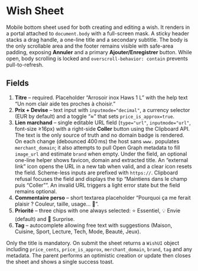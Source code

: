 # Wish Sheet

Mobile bottom sheet used for both creating and editing a wish.
It renders in a portal attached to `document.body` with a full-screen
mask. A sticky header stacks a drag handle, a one-line title and a
secondary subtitle. The body is the only scrollable area and the footer
remains visible with safe-area padding, exposing **Annuler** and a
primary **Ajouter/Enregistrer** button. While open, body scrolling is
locked and `overscroll-behavior: contain` prevents pull-to-refresh.

## Fields
1. **Titre** – required. Placeholder “Arrosoir inox Haws 1 L” with the
   help text “Un nom clair aide tes proches à choisir.”
2. **Prix + Devise** – text input with `inputmode="decimal"`, a currency
   selector (EUR by default) and a toggle “≈” that sets
   `price_is_approx=true`.
3. **Lien marchand** – single editable URL field (`type="url"`,
   `inputmode="url"`, font-size ≥16px) with a right-side **Coller**
   button using the Clipboard API. The text is the only source of truth
   and no domain badge is rendered. On each change (debounced 400 ms) the
   host sans `www.` populates `merchant_domain`; it also attempts to pull
   Open Graph metadata to fill `image_url` and estimate `brand` when
   empty. Under the field, an optional one-line helper shows favicon,
   domain and extracted title. An “external link” icon opens the URL in a
   new tab when valid, and a clear icon resets the field. Scheme-less
   inputs are prefixed with `https://`. Clipboard refusal focuses the
   field and displays the tip “Maintiens dans le champ puis “Coller””. An
   invalid URL triggers a light error state but the field remains
   optional.
4. **Commentaire perso** – short textarea placeholder “Pourquoi ça me
   ferait plaisir ? Couleur, taille, usage… 💌”.
5. **Priorité** – three chips with one always selected: ⭐ Essentiel,
   💡 Envie (default) and 🎲 Surprise.
6. **Tag** – autocomplete allowing free text with suggestions
   (Maison, Cuisine, Sport, Lecture, Tech, Mode, Beauté, Jeux).

Only the title is mandatory. On submit the sheet returns a `WishUI`
object including `price_cents`, `price_is_approx`, `merchant_domain`,
`brand`, `tag` and any metadata. The parent performs an optimistic
creation or update then closes the sheet and shows a single success
toast.
